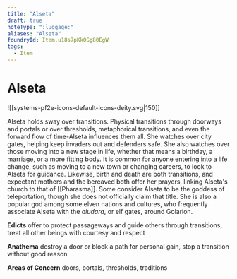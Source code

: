 ```yaml
---
title: "Alseta"
draft: true
noteType: ":luggage:"
aliases: "Alseta"
foundryId: Item.u18s7pKk0Gg80EgW
tags:
  - Item
---
```


# Alseta
![[systems-pf2e-icons-default-icons-deity.svg|150]]

Alseta holds sway over transitions. Physical transitions through doorways and portals or over thresholds, metaphorical transitions, and even the forward flow of time-Alseta influences them all. She watches over city gates, helping keep invaders out and defenders safe. She also watches over those moving into a new stage in life, whether that means a birthday, a marriage, or a more fitting body. It is common for anyone entering into a life change, such as moving to a new town or changing careers, to look to Alseta for guidance. Likewise, birth and death are both transitions, and expectant mothers and the bereaved both offer her prayers, linking Alseta's church to that of [[Pharasma]]. Some consider Alseta to be the goddess of teleportation, though she does not officially claim that title. She is also a popular god among some elven nations and cultures, who frequently associate Alseta with the _aiudara_, or elf gates, around Golarion.

**Edicts** offer to protect passageways and guide others through transitions, treat all other beings with courtesy and respect

**Anathema** destroy a door or block a path for personal gain, stop a transition without good reason

**Areas of Concern** doors, portals, thresholds, traditions
